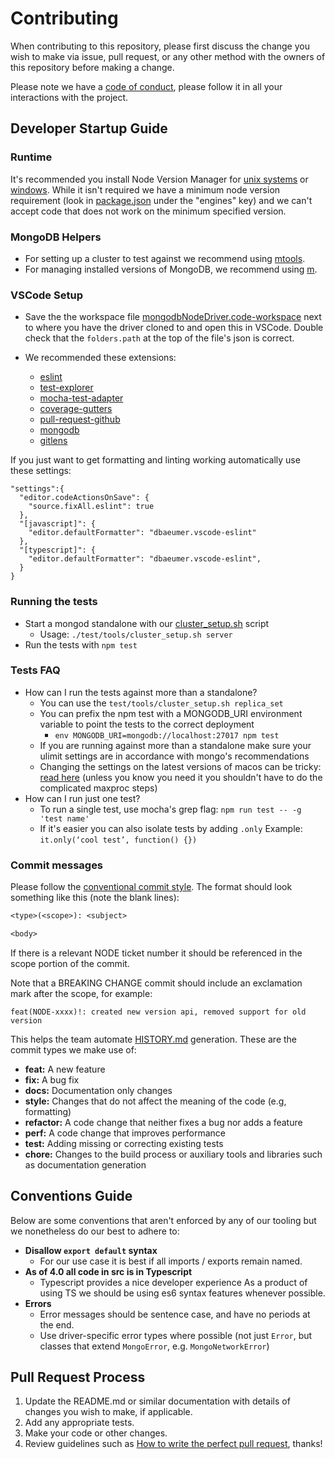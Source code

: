 # Contributing

When contributing to this repository, please first discuss the change you wish
to make via issue, pull request, or any other method with the owners of this
repository before making a change.

Please note we have a [code of conduct][code-of-conduct],
please follow it in all your interactions with the project.

## Developer Startup Guide

### Runtime

It's recommended you install Node Version Manager for [unix systems][nvm-unix] or [windows][nvm-windows].
While it isn't required we have a minimum node version requirement (look in [package.json](./package.json) under the "engines" key) and we can't accept code that does not work on the minimum specified version.

### MongoDB Helpers

- For setting up a cluster to test against we recommend using [mtools][mtools-install].
- For managing installed versions of MongoDB, we recommend using [m](https://github.com/aheckmann/m).

### VSCode Setup

- Save the the workspace file [mongodbNodeDriver.code-workspace][workspace-file] next to where you have the driver cloned to and open this in VSCode.
  Double check that the `folders.path` at the top of the file's json is correct.

- We recommended these extensions:
  - [eslint](https://marketplace.visualstudio.com/items?itemName=dbaeumer.vscode-eslint)
  - [test-explorer](https://marketplace.visualstudio.com/items?itemName=hbenl.vscode-test-explorer)
  - [mocha-test-adapter](https://marketplace.visualstudio.com/items?itemName=hbenl.vscode-mocha-test-adapter)
  - [coverage-gutters](https://marketplace.visualstudio.com/items?itemName=ryanluker.vscode-coverage-gutters)
  - [pull-request-github](https://marketplace.visualstudio.com/items?itemName=github.vscode-pull-request-github)
  - [mongodb](https://marketplace.visualstudio.com/items?itemName=mongodb.mongodb-vscode)
  - [gitlens](https://marketplace.visualstudio.com/items?itemName=eamodio.gitlens)

If you just want to get formatting and linting working automatically use these settings:

```jsonc
"settings":{
  "editor.codeActionsOnSave": {
    "source.fixAll.eslint": true
  },
  "[javascript]": {
    "editor.defaultFormatter": "dbaeumer.vscode-eslint"
  },
  "[typescript]": {
    "editor.defaultFormatter": "dbaeumer.vscode-eslint",
  }
}
```

### Running the tests

- Start a mongod standalone with our [cluster_setup.sh](test/tools/cluster_setup.sh) script
  - Usage: `./test/tools/cluster_setup.sh server`
- Run the tests with `npm test`

### Tests FAQ

- How can I run the tests against more than a standalone?
  - You can use the `test/tools/cluster_setup.sh replica_set`
  - You can prefix the npm test with a MONGODB_URI environment variable to point the tests to the correct deployment
    - `env MONGODB_URI=mongodb://localhost:27017 npm test`
  - If you are running against more than a standalone make sure your ulimit settings are in accordance with mongo's recommendations
  - Changing the settings on the latest versions of macos can be tricky: [read here][macos-ulimt] (unless you know you need it you shouldn't have to do the complicated maxproc steps)
- How can I run just one test?
  - To run a single test, use mocha's grep flag: `npm run test -- -g 'test name'`
  - If it's easier you can also isolate tests by adding `.only` Example: `it.only(‘cool test’, function() {})`

### Commit messages

Please follow the [conventional commit style][conventional-commit-style].
The format should look something like this (note the blank lines):

```txt
<type>(<scope>): <subject>

<body>
```

If there is a relevant NODE ticket number it should be referenced in the scope portion of the commit.

Note that a BREAKING CHANGE commit should include an exclamation mark after the scope, for example:

```text
feat(NODE-xxxx)!: created new version api, removed support for old version
```

This helps the team automate [HISTORY.md](HISTORY.md) generation.
These are the commit types we make use of:

- **feat:** A new feature
- **fix:** A bug fix
- **docs:** Documentation only changes
- **style:** Changes that do not affect the meaning of the code (e.g, formatting)
- **refactor:** A code change that neither fixes a bug nor adds a feature
- **perf:** A code change that improves performance
- **test:** Adding missing or correcting existing tests
- **chore:** Changes to the build process or auxiliary tools and libraries such as documentation generation

## Conventions Guide

Below are some conventions that aren't enforced by any of our tooling but we nonetheless do our best to adhere to:

- **Disallow `export default` syntax**
  - For our use case it is best if all imports / exports remain named.
- **As of 4.0 all code in src is in Typescript**
  - Typescript provides a nice developer experience
    As a product of using TS we should be using es6 syntax features whenever possible.
- **Errors**
  - Error messages should be sentence case, and have no periods at the end.
  - Use driver-specific error types where possible (not just `Error`, but classes that extend `MongoError`, e.g. `MongoNetworkError`)

## Pull Request Process

1. Update the README.md or similar documentation with details of changes you
   wish to make, if applicable.
1. Add any appropriate tests.
1. Make your code or other changes.
1. Review guidelines such as [How to write the perfect pull request][github-perfect-pr], thanks!

[conventional-commit-style]: https://www.conventionalcommits.org/en/v1.0.0/
[changelog]: CHANGELOG.md
[code-of-conduct]: CODE_OF_CONDUCT.md
[github-perfect-pr]: https://blog.github.com/2015-01-21-how-to-write-the-perfect-pull-request/
[mdb-core-values]: https://www.mongodb.com/company/
[mtools-install]: http://blog.rueckstiess.com/mtools/install.html
[nvm-windows]: https://github.com/coreybutler/nvm-windows#installation--upgrades
[nvm-unix]: https://github.com/nvm-sh/nvm#install--update-script
[macos-ulimt]: https://wilsonmar.github.io/maximum-limits/
[workspace-file]: https://gist.githubusercontent.com/nbbeeken/d831a3801b4c463648c077b27da5057b/raw/8e986843e5e28019f7c0cebe5c6fa72407bf8afb/node-mongodb-native.code-workspace
